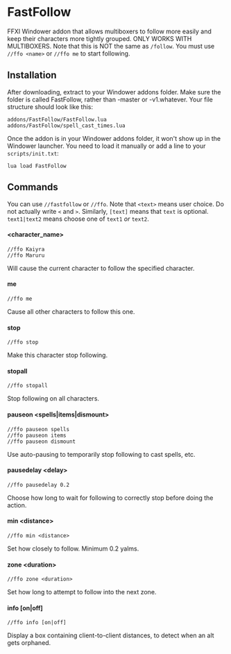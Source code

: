 # FastFollow
FFXI Windower addon that allows multiboxers to follow more easily and keep their characters more tightly grouped. ONLY
WORKS WITH MULTIBOXERS. Note that this is NOT the same as `/follow`. You must use `//ffo <name>` or `//ffo me` to start
following.


## Installation
After downloading, extract to your Windower addons folder. Make sure the folder is called FastFollow, rather than
-master or -v1.whatever. Your file structure should look like this:

    addons/FastFollow/FastFollow.lua
    addons/FastFollow/spell_cast_times.lua

Once the addon is in your Windower addons folder, it won't show up in the Windower launcher. You need to load it
manually or add a line to your `scripts/init.txt`:

    lua load FastFollow


## Commands
You can use `//fastfollow` or `//ffo`. Note that `<text>` means user choice. Do not actually write `<` and `>`.
Similarly, `[text]` means that `text` is optional. `text1|text2` means choose one of `text1` *or* `text2`.

#### \<character_name\>

    //ffo Kaiyra
    //ffo Maruru

Will cause the current character to follow the specified character.

#### me

    //ffo me 

Cause all other characters to follow this one.

#### stop

    //ffo stop

Make this character stop following.

#### stopall

    //ffo stopall

Stop following on all characters.

#### pauseon \<spells|items|dismount\>

    //ffo pauseon spells
    //ffo pauseon items
    //ffo pauseon dismount

Use auto-pausing to temporarily stop following to cast spells, etc.

#### pausedelay \<delay\>

    //ffo pausedelay 0.2

Choose how long to wait for following to correctly stop before doing the action.

#### min \<distance\>
    //ffo min <distance>

Set how closely to follow. Minimum 0.2 yalms.

#### zone \<duration\>
    //ffo zone <duration>

Set how long to attempt to follow into the next zone.

#### info [on|off]

    //ffo info [on|off]

Display a box containing client-to-client distances, to detect when an alt gets orphaned.
